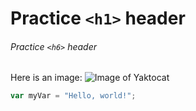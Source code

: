 # Practice `<h1>` header

###### Practice `<h6>` header

Here is an image:
![Image of Yaktocat](https://octodex.github.com/images/yaktocat.png)

``` javascript
var myVar = "Hello, world!";
```
